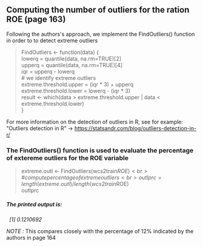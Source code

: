 ## Computing the number of outliers for the ration ROE (page 163)

Following the authors's approach, we implement the FindOutliers() function in order to to detect extreme outliers

> FindOutliers <- function(data) {<br>
> lowerq = quantile(data, na.rm=TRUE)[2]<br>
> upperq = quantile(data, na.rm=TRUE)[4]<br>
> iqr = upperq - lowerq<br> 
> \# we identify extreme outliers<br>
> extreme.threshold.upper = (iqr * 3) + upperq<br>
> extreme.threshold.lower = lowerq - (iqr * 3)<br>
> result <- which(data > extreme.threshold.upper | data < extreme.threshold.lower)<br>
> }

For more information on the detection of outliers in R, see for example: <br>
"Outliers detection in R" -> https://statsandr.com/blog/outliers-detection-in-r/<br>

### The FindOutliers() function is used to evaluate the percentage of extereme outliers for the ROE variable

> extreme.outl <- FindOutliers(wcs2train$ROE)<br>
> \# compute percentage of extreme outliers<br>
> outlprc = length(extreme.outl)/length(wcs2train$ROE)<br>
> outlprc
 ##### <em>The printed output is:
 &nbsp;  [1] 0.1210692</em><br>

<em>NOTE :</em> This compares closely with the percentage of 12% indicated by the authors in page 164



